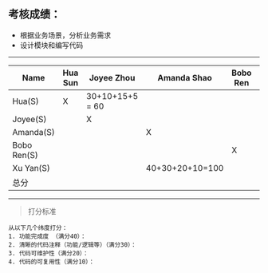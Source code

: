 ## 考核成绩：
* 根据业务场景，分析业务需求
* 设计模块和编写代码
----------------------------------------------------------------
|Name       |Hua Sun |Joyee Zhou |Amanda Shao |Bobo Ren |Xu Yan |
|-----------|--------|-----------|------------|---------|-------|
|Hua(S)     |X       | 30+10+15+5 = 60 |     |         |       |
|Joyee(S)   |        |X          |            |         |       | 
|Amanda(S)  |        |           |X           |         |       |
|Bobo Ren(S)|        |           |            |X        |       |
|Xu Yan(S)  |        |           |40+30+20+10=100            |         |X      |
|总分        |        |           |            |         |       |
----------------------------------------------------------------

> 打分标准

    从以下几个纬度打分：
    1. 功能完成度 （满分40）：
    2. 清晰的代码注释（功能/逻辑等）（满分30）：
    3. 代码可维护性（满分20）：
    4. 代码的可复用性（满分10）：
